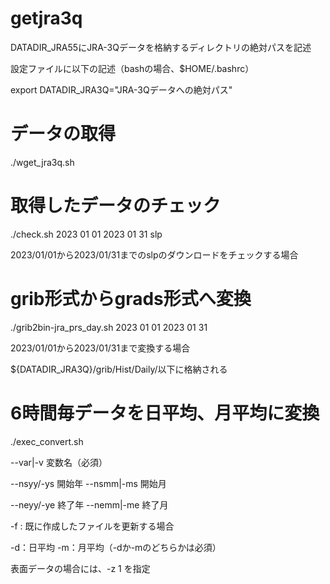 # getjra3q

DATADIR_JRA55にJRA-3Qデータを格納するディレクトリの絶対パスを記述

設定ファイルに以下の記述（bashの場合、$HOME/.bashrc）

export DATADIR_JRA3Q="JRA-3Qデータへの絶対パス"

# データの取得

./wget_jra3q.sh

# 取得したデータのチェック

./check.sh 2023 01 01 2023 01 31 slp

2023/01/01から2023/01/31までのslpのダウンロードをチェックする場合

# grib形式からgrads形式へ変換 

./grib2bin-jra_prs_day.sh 2023 01 01 2023 01 31

2023/01/01から2023/01/31まで変換する場合

${DATADIR_JRA3Q}/grib/Hist/Daily/以下に格納される

# 6時間毎データを日平均、月平均に変換

./exec_convert.sh

--var|-v 変数名（必須）

--nsyy/-ys 開始年 --nsmm|-ms 開始月

--neyy/-ye 終了年 --nemm|-me 終了月

-f : 既に作成したファイルを更新する場合

-d：日平均  -m：月平均（-dか-mのどちらかは必須）

表面データの場合には、-z 1 を指定


